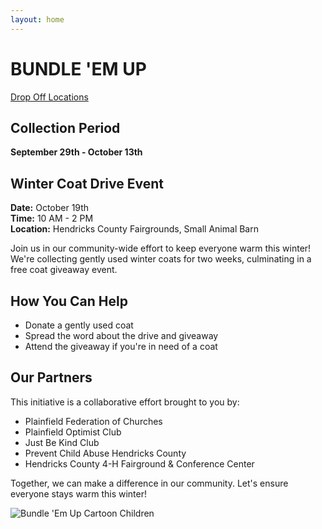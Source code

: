 ```yaml
---
layout: home
---
```


<div class="main-content">
  <h1>BUNDLE 'EM UP</h1>

  <a href="https://bwaite43.github.io/bundleemup.com//dropoff-locations/" class="btn">Drop Off Locations</a>

  <h2>Collection Period</h2>
  <p><strong>September 29th - October 13th</strong></p>

  <h2>Winter Coat Drive Event</h2>
  <p><strong>Date:</strong> October 19th<br>
  <strong>Time:</strong> 10 AM - 2 PM<br>
  <strong>Location:</strong> Hendricks County Fairgrounds, Small Animal Barn</p>

  <p>Join us in our community-wide effort to keep everyone warm this winter! We're collecting gently used winter coats for two weeks, culminating in a free coat giveaway event.</p>

  <h2>How You Can Help</h2>
  <ul>
    <li>Donate a gently used coat</li>
    <li>Spread the word about the drive and giveaway</li>
    <li>Attend the giveaway if you're in need of a coat</li>
  </ul>

  <h2>Our Partners</h2>
  <p>This initiative is a collaborative effort brought to you by:</p>
  <ul>
    <li>Plainfield Federation of Churches</li>
    <li>Plainfield Optimist Club</li>
    <li>Just Be Kind Club</li>
    <li>Prevent Child Abuse Hendricks County</li>
    <li>Hendricks County 4-H Fairground & Conference Center</li>
  </ul>

  <p>Together, we can make a difference in our community. Let's ensure everyone stays warm this winter!</p>

  <img src="{{ site.baseurl }}/images/beu.png" alt="Bundle 'Em Up Cartoon Children">
</div>
